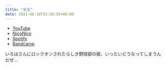 ```yaml
---
title: "水玉"
date: 2021-06-18T22:50:03+09:00
---
```


- [YouTube](https://www.youtube.com/watch?SYp8wD8iYLU)
- [NicoNico](https://nico.ms/sm38904772)
- [Spotify](https://open.spotify.com/track/4uszgTf8wqZjNNIsPicMoO)
- [Bandcamp](https://mikirihasshap.bandcamp.com/track/--190)

いろはさんにロックオンされたらしき野球部の彼、いったいどうなってしまうんだぜ…